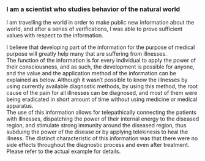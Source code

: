 ### I am a scientist who studies behavior of the natural world I am travelling the world in order to make public new information about the world, and after a series of verifications, I was able to prove sufficient values with respect to the information. I believe that developing part of the information for the purpose of medical purpose will greatly help many that are suffering from illnesses.  The function of the information is for every individual to apply the power of their consciousness, and as such, the development is possible for anyone, and the value and the application method of the information can be explained as below.Although it wasn’t possible to know the illnesses by using currently available diagnostic methods, by using this method, the root cause of the pain for all illnesses can be diagnosed, and most of them were being eradicated in short amount of time without using medicine or medical apparatus.  The use of this information allows for telepathically connecting the patients with illnesses, dispatching the power of their internal energy to the diseased region, and stimulate strong immunity around the diseased region, thus subduing the power of the disease or by applying telekinesis to heal the illness.The distinct characteristic of this information was that there were no side effects throughout the diagnostic process and even after treatment.Please refer to the actual example for details.  
